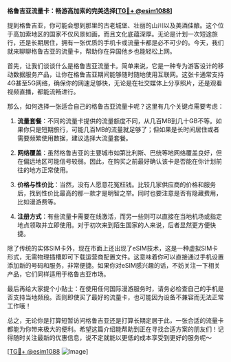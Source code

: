 **格鲁吉亚流量卡：畅游高加索的完美选择[[TG💪+ @esim1088](https://t.me/s/esim1088)]**

提到格鲁吉亚，你可能会想到那里的古老城堡、壮丽的山川以及美酒佳酿。这个位于高加索地区的国家不仅风景如画，而且文化底蕴深厚。无论是计划一次短途旅行，还是长期居住，拥有一张优质的手机卡或流量卡都是必不可少的。今天，我们就来聊聊格鲁吉亚的流量卡，帮助你在异国他乡也能轻松上网。

首先，让我们谈谈什么是格鲁吉亚流量卡。简单来说，它是一种专为游客设计的移动数据服务产品，让你在格鲁吉亚期间能够随时随地使用互联网。这张卡通常支持4G甚至5G网络，确保你的网速足够快，无论是在社交媒体上分享照片，还是观看视频直播，都能流畅进行。

那么，如何选择一张适合自己的格鲁吉亚流量卡呢？这里有几个关键点需要考虑：

1. **流量套餐**：不同的流量卡提供的流量额度不同，从几百MB到几十GB不等。如果你只是短期旅行，可能几百MB的流量就足够了；但如果是长时间居住或者需要频繁使用数据，建议选择大流量套餐。

2. **网络覆盖**：虽然格鲁吉亚的主要城市如第比利斯、巴统等地网络覆盖良好，但在偏远地区可能信号较弱。因此，在购买之前最好确认该卡是否能在你计划前往的地方正常使用。

3. **价格与性价比**：当然，没有人愿意花冤枉钱。比较几家供应商的价格和服务后，找到性价比最高的那一款才是明智之举。同时也要注意是否有隐藏费用，比如漫游费等。

4. **注册方式**：有些流量卡需要在线激活，而另一些则可以直接在当地机场或指定地点领取并立即使用。对于初次来到陌生国家的人来说，后者显然更方便快捷。

除了传统的实体SIM卡外，现在市面上还出现了eSIM技术，这是一种虚拟SIM卡形式，无需物理插槽即可下载运营商配置文件。这意味着你可以直接通过手机设置添加新的号码和服务，非常便捷。如果你对eSIM感兴趣的话，不妨关注一下相关产品，它们同样适用于格鲁吉亚市场。

最后再给大家提个小贴士：在使用任何国际漫游服务时，请务必检查自己的手机是否支持当地频段。否则即使买了最好的流量卡，也可能因为设备不兼容而无法正常工作哦！

总之，无论你是打算短暂访问格鲁吉亚还是打算长期定居于此，一张合适的流量卡都能为你带来极大的便利。希望这篇介绍能帮助到正在寻找合适方案的朋友们！记得随时关注最新的优惠信息，说不定就能以更低的成本享受到更好的服务呢～

[[TG💪+ @esim1088](https://t.me/s/esim1088) ![Image](https://i.postimg.cc/4NQfJmqS/Snipaste-2025-05-13-00-14-12.png)]